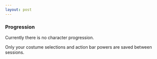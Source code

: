 ```yaml
---
layout: post
---
```


### Progression

Currently there is no character progression.

Only your costume selections and action bar powers are saved between sessions.